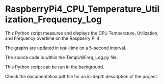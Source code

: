 # RaspberryPi4_CPU_Temperature_Utilization_Frequency_Log
 This Python script measures and displays the CPU Temperature, Utilization, and Frequency overtime on the Raspberry Pi 4.
 
 The graphs are updated in real-time on a 5-second interval.
 
 The source code is within the TempUtilFreq_Log.py file.
 
 This Python script can be run in the background.

 Check the documentation.pdf file for an in-depth description of the project.
 
